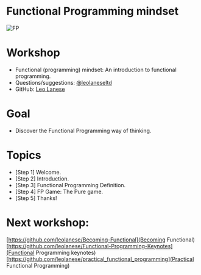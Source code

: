 # Functional Programming mindset

![FP](https://i.pinimg.com/originals/19/33/78/19337846363c15ce95366cb82a48d5c1.png "Functional programming is all about removing state from your programs/functions and leaving them pure")

# Workshop
  * Functional (programming) mindset: An introduction to functional programming.
  * Questions/suggestions: [@leolaneseltd](https://twitter.com/leolaneseltd "@leolaneseltd")
  * GitHub: [Leo Lanese](https://github.com/leolanese) 

# Goal
  * Discover the Functional Programming way of thinking. 

# Topics
  * [Step 1] Welcome. 
  * [Step 2] Introduction.
  * [Step 3] Functional Programming Definition.
  * [Step 4] FP Game: The Pure game.
  * [Step 5] Thanks!
   
# Next workshop:
[https://github.com/leolanese/Becoming-Functional](Becoming Functional)
[https://github.com/leolanese/Functional-Programming-Keynotes](Functional Programming keynotes)
[https://github.com/leolanese/practical_functional_programming](Practical Functional Programming)


